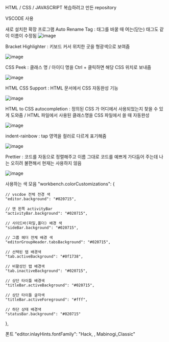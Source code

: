 HTML / CSS / JAVASCRIPT 복습하려고 만든 repository


VSCODE 사용




새로 설치한 확장 프로그램
Auto Rename Tag : 태그를 바꿀 때 여는(닫는) 태그도 같이 이름이 수정됨
![image](https://github.com/Soojong94/Front-end_lesoon/assets/155703090/eb26bc0a-3be6-45b4-9499-ee864f35db8e)

Bracket Highlighter : 키보드 커서 위치한 곳을 형광색으로 보여줌

![image](https://github.com/Soojong94/Front-end_lesoon/assets/155703090/7ad1a9b7-1190-4e49-a748-c589e19d932e)

CSS Peek : 클래스 명 / 아이디 명을 Ctrl + 클릭하면 해당 CSS 위치로 보내줌

![image](https://github.com/Soojong94/Front-end_lesoon/assets/155703090/361bad98-ede9-416f-8870-a4dfcf70093e)

HTML CSS Support : HTML 문서에서 CSS 자동완성 기능 

![image](https://github.com/Soojong94/Front-end_lesoon/assets/155703090/a61a0eeb-b813-4aef-806d-d91b7947b09f)

HTML to CSS autocompletion : 정의된 CSS 가 어디에서 사용되었는지 찾을 수 있게 도와줌 / HTML 파일에서 사용된 클래스명을 CSS 파일에서 쓸 때 자동완성

![image](https://github.com/Soojong94/Front-end_lesoon/assets/155703090/e20dcc6b-279e-41fd-a236-164fbef7f7fa)

indent-rainbow : tap 영역을 컬러로 다르게 표기해줌 

![image](https://github.com/Soojong94/Front-end_lesoon/assets/155703090/0074c7cd-5e8e-4e31-a274-63de10dd9bd4)

Prettier : 코드를 자동으로 정렬해주고 이름 그대로 코드를 예쁘게 가다듬어 주는데 나는 오히려 불편해서 현재는 사용하지 않음

![image](https://github.com/Soojong94/Front-end_lesoon/assets/155703090/10f00e51-c35f-4a9f-aa7f-e6311a0c311f)


사용하는 색 모음
  "workbench.colorCustomizations": {
  
    // vscdoe 전체 전경 색
    "editor.background": "#020715",
    
    // 맨 왼쪽 activityBar
    "activityBar.background": "#020715",
    
    // 사이드바(파일,폴더) 배경 색
    "sideBar.background": "#020715",
    
    // 그룹 헤더 전체 배경 색
    "editorGroupHeader.tabsBackground": "#020715",
    
    // 선택된 탭 배경색
    "tab.activeBackground": "#0f1738",
    
    // 비활성인 탭 배경색
    "tab.inactiveBackground": "#020715",
    
    // 상단 타이틀 배경색
    "titleBar.activeBackground": "#020715",
    
    // 상단 타이틀 글자색
    "titleBar.activeForeground": "#fff",
    
    // 하단 상태 배경색
    "statusBar.background": "#020715"
  },

폰트
"editor.inlayHints.fontFamily": "Hack, ,  Mabinogi_Classic"
